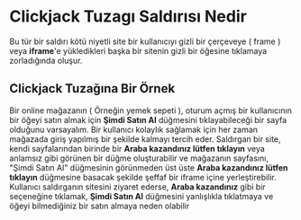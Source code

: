 # Clickjack Tuzagı Saldırısı Nedir

Bu tür bir saldırı kötü niyetli site bir kullanıcıyı gizli bir çerçeveye \( frame \) veya **iframe**'e yükledikleri başka bir sitenin gizli bir öğesine tıklamaya zorladığında oluşur.

## Clickjack Tuzağına Bir Örnek

Bir online mağazanın \( Örneğin yemek sepeti \), oturum açmış bir kullanıcının bir öğeyi satın almak için **Şimdi Satın Al** düğmesini tıklayabileceği bir sayfa olduğunu varsayalım. Bir kullanıcı kolaylık sağlamak için her zaman mağazada giriş yapılmış bir şekilde kalmayı tercih eder. Saldırgan bir site, kendi sayfalarından birinde bir **Araba kazandınız lütfen tıklayın** veya anlamsız gibi görünen bir düğme oluşturabilir ve mağazanın sayfasını, "Şimdi Satın Al" düğmesinin görünmeden üst üste **Araba kazandınız lütfen tıklayın** düğmesine basacak şekilde şeffaf bir iframe içine yerleştirebilir. Kullanıcı saldırganın sitesini ziyaret ederse, **Araba kazandınız** gibi bir seçeneğine tıklamak, **Şimdi Satın Al** düğmesini yanlışlıkla tıklatmaya ve öğeyi bilmediğiniz bir satın almaya neden olabilir

